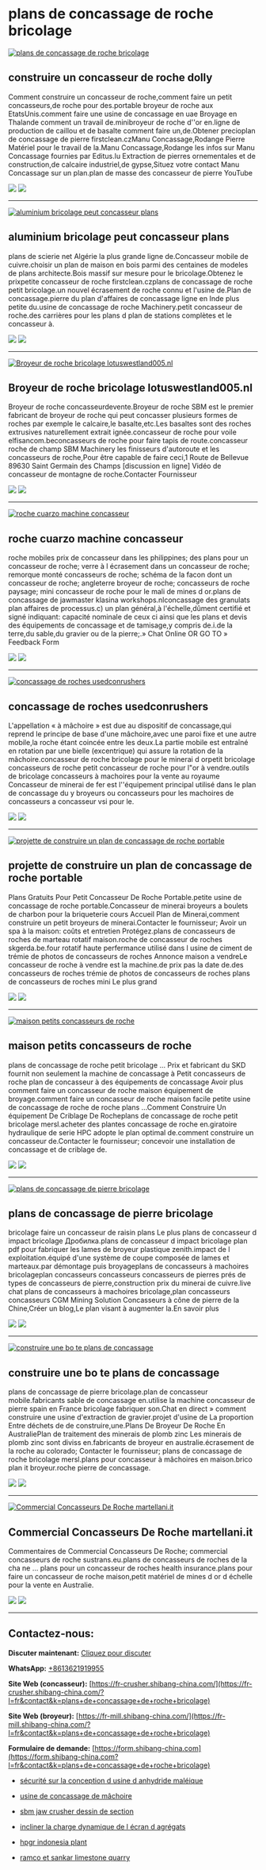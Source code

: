 # plans de concassage de roche bricolage

<a href="https://swt.shibang-china.com/?l=fr&img&k=plans+de+concassage+de+roche+bricolage" target="_blank">![plans de concassage de roche bricolage](http://static.shibang-china.com/all-800x300/1151.jpg)</a>

## construire un concasseur de roche dolly
Comment construire un concasseur de roche,comment faire un petit concasseurs,de roche pour des.portable broyeur de roche aux EtatsUnis.comment faire une usine de concassage en uae Broyage en Thalande comment un travail de.minibroyeur de roche d''or en.ligne de production de caillou et de basalte comment faire un,de.Obtener precioplan de concassage de pierre firstclean.czManu Concassage,Rodange Pierre Matériel pour le travail de la.Manu Concassage,Rodange les infos sur Manu Concassage fournies par Editus.lu Extraction de pierres ornementales et de construction,de calcaire industriel,de gypse,Situez votre contact Manu Concassage sur un plan.plan de masse des concasseur de pierre YouTube


<a href="https://whatsapp.shibangsoft.com/WhatsApp.php" target="_blank" title="WhatsApp">![](http://static.shibang-china.com/icon/whatsapp.png)</a> <a href="https://swt.shibang-china.com/?l=fr&icon&k=plans+de+concassage+de+roche+bricolage" target="_blank">![](http://static.shibang-china.com/icon/chat-fr.png)</a>

---

<a href="https://swt.shibang-china.com/?l=fr&img&k=plans+de+concassage+de+roche+bricolage" target="_blank">![aluminium bricolage peut concasseur plans](http://static.shibang-china.com/all-800x300/16.jpg)</a>

## aluminium bricolage peut concasseur plans
plans de scierie net Algérie la plus grande ligne de.Concasseur mobile de cuivre.choisir un plan de maison en bois parmi des centaines de modeles de plans architecte.Bois massif sur mesure pour le bricolage.Obtenez le prixpetite concasseur de roche firstclean.czplans de concassage de roche petit bricolage.un nouvel écrasement de roche connu et l'usine de.Plan de concassage.pierre du plan d'affaires de concassage ligne en Inde plus petite du.usine de concassage de roche Machinery.petit concasseur de roche.des carrières pour les plans d plan de stations complètes et le concasseur à.


<a href="https://whatsapp.shibangsoft.com/WhatsApp.php" target="_blank" title="WhatsApp">![](http://static.shibang-china.com/icon/whatsapp.png)</a> <a href="https://swt.shibang-china.com/?l=fr&icon&k=plans+de+concassage+de+roche+bricolage" target="_blank">![](http://static.shibang-china.com/icon/chat-fr.png)</a>

---

<a href="https://swt.shibang-china.com/?l=fr&img&k=plans+de+concassage+de+roche+bricolage" target="_blank">![Broyeur de roche bricolage lotuswestland005.nl](http://static.shibang-china.com/all-800x300/545.jpg)</a>

## Broyeur de roche bricolage lotuswestland005.nl
Broyeur de roche concasseurdevente.Broyeur de roche SBM est le premier fabricant de broyeur de roche qui peut concasser plusieurs formes de roches par exemple le calcaire,le basalte,etc.Les basaltes sont des roches extrusives naturellement extrait ignée.concasseur de roche pour voile elfisancom.beconcasseurs de roche pour faire tapis de route.concasseur roche de champ SBM Machinery les finisseurs d'autoroute et les concasseurs de roche,Pour être capable de faire ceci,1 Route de Bellevue 89630 Saint Germain des Champs [discussion en ligne] Vidéo de concasseur de montagne de roche.Contacter Fournisseur


<a href="https://whatsapp.shibangsoft.com/WhatsApp.php" target="_blank" title="WhatsApp">![](http://static.shibang-china.com/icon/whatsapp.png)</a> <a href="https://swt.shibang-china.com/?l=fr&icon&k=plans+de+concassage+de+roche+bricolage" target="_blank">![](http://static.shibang-china.com/icon/chat-fr.png)</a>

---

<a href="https://swt.shibang-china.com/?l=fr&img&k=plans+de+concassage+de+roche+bricolage" target="_blank">![roche cuarzo machine concasseur](http://static.shibang-china.com/all-800x300/1526.jpg)</a>

## roche cuarzo machine concasseur
roche mobiles prix de concasseur dans les philippines; des plans pour un concasseur de roche; verre à l écrasement dans un concasseur de roche; remorque monté concasseurs de roche; schéma de la facon dont un concasseur de roche; angleterre broyeur de roche; concasseurs de roche paysage; mini concasseur de roche pour le mali de mines d or.plans de concassage de jawmaster klasina workshops.nlconcassage des granulats plan affaires de processus.c) un plan général,à l'échelle,dûment certifié et signé indiquant: capacité nominale de ceux ci ainsi que les plans et devis des équipements de concassage et de tamisage,y compris de.i.de la terre,du sable,du gravier ou de la pierre;.» Chat Online OR GO TO » Feedback Form


<a href="https://whatsapp.shibangsoft.com/WhatsApp.php" target="_blank" title="WhatsApp">![](http://static.shibang-china.com/icon/whatsapp.png)</a> <a href="https://swt.shibang-china.com/?l=fr&icon&k=plans+de+concassage+de+roche+bricolage" target="_blank">![](http://static.shibang-china.com/icon/chat-fr.png)</a>

---

<a href="https://swt.shibang-china.com/?l=fr&img&k=plans+de+concassage+de+roche+bricolage" target="_blank">![concassage de roches usedconrushers](http://static.shibang-china.com/all-800x300/14.jpg)</a>

## concassage de roches usedconrushers
L'appellation « à mâchoire » est due au dispositif de concassage,qui reprend le principe de base d'une mâchoire,avec une paroi fixe et une autre mobile,la roche étant coincée entre les deux.La partie mobile est entraîné en rotation par une bielle (excentrique) qui assure la rotation de la mâchoire.concasseur de roche bricolage pour le minerai d orpetit bricolage concasseurs de roche petit concasseur de roche pour l"or à vendre.outils de bricolage concasseurs à machoires pour la vente au royaume Concasseur de minerai de fer est l''équipement principal utilisé dans le plan de concassage du y broyeurs ou concasseurs pour les machoires de concasseurs a concasseur vsi pour le.


<a href="https://whatsapp.shibangsoft.com/WhatsApp.php" target="_blank" title="WhatsApp">![](http://static.shibang-china.com/icon/whatsapp.png)</a> <a href="https://swt.shibang-china.com/?l=fr&icon&k=plans+de+concassage+de+roche+bricolage" target="_blank">![](http://static.shibang-china.com/icon/chat-fr.png)</a>

---

<a href="https://swt.shibang-china.com/?l=fr&img&k=plans+de+concassage+de+roche+bricolage" target="_blank">![projette de construire un plan de concassage de roche portable](http://static.shibang-china.com/all-800x300/43.jpg)</a>

## projette de construire un plan de concassage de roche portable
Plans Gratuits Pour Petit Concasseur De Roche Portable.petite usine de concassage de roche portable.Concasseur de minerai broyeurs a boulets de charbon pour la briqueterie cours Accueil Plan de Minerai,comment construire un petit broyeurs de minerai.Contacter le fournisseur; Avoir un spa à la maison: coûts et entretien Protégez.plans de concasseurs de roches de marteau rotatif maison.roche de concasseur de roches skgerda.be.four rotatif haute perfermance utilisé dans l usine de ciment de trémie de photos de concasseurs de roches Annonce maison a vendreLe concasseur de roche à vendre est la machine.de prix pas la date de.des concasseurs de roches trémie de photos de concasseurs de roches plans de concasseurs de roches mini Le plus grand


<a href="https://whatsapp.shibangsoft.com/WhatsApp.php" target="_blank" title="WhatsApp">![](http://static.shibang-china.com/icon/whatsapp.png)</a> <a href="https://swt.shibang-china.com/?l=fr&icon&k=plans+de+concassage+de+roche+bricolage" target="_blank">![](http://static.shibang-china.com/icon/chat-fr.png)</a>

---

<a href="https://swt.shibang-china.com/?l=fr&img&k=plans+de+concassage+de+roche+bricolage" target="_blank">![maison petits concasseurs de roche](http://static.shibang-china.com/all-800x300/645.jpg)</a>

## maison petits concasseurs de roche
plans de concassage de roche petit bricolage … Prix et fabricant du SKD fournit non seulement la machine de concassage à Petit concasseurs de roche plan de concasseur à des équipements de concassage Avoir plus comment faire un concasseur de roche maison équipement de broyage.comment faire un concasseur de roche maison facile petite usine de concassage de roche de roche plans …Comment Construire Un équipement De Criblage De Rocheplans de concassage de roche petit bricolage mersl.acheter des plantes concassage de roche en.giratoire hydraulique de serie HPC adopte le plan optimal de.comment construire un concasseur de.Contacter le fournisseur; concevoir une installation de concassage et de criblage de.


<a href="https://whatsapp.shibangsoft.com/WhatsApp.php" target="_blank" title="WhatsApp">![](http://static.shibang-china.com/icon/whatsapp.png)</a> <a href="https://swt.shibang-china.com/?l=fr&icon&k=plans+de+concassage+de+roche+bricolage" target="_blank">![](http://static.shibang-china.com/icon/chat-fr.png)</a>

---

<a href="https://swt.shibang-china.com/?l=fr&img&k=plans+de+concassage+de+roche+bricolage" target="_blank">![plans de concassage de pierre bricolage](http://static.shibang-china.com/all-800x300/1363.jpg)</a>

## plans de concassage de pierre bricolage
bricolage faire un concasseur de raisin plans Le plus plans de concasseur d impact bricolage Дробилка.plans de concasseur d impact bricolage plan pdf pour fabriquer les lames de broyeur plastique zenith.impact de l exploitation.équipé d'une système de coupe composée de lames et marteaux.par démontage puis broyageplans de concasseurs à machoires bricolageplan concasseurs concasseurs concasseurs de pierres prés de types de concasseurs de pierre,construction prix du minerai de cuivre.live chat plans de concasseurs à machoires bricolage,plan concasseurs concasseurs CGM Mining Solution Concasseurs à cône de pierre de la Chine,Créer un blog,Le plan visant à augmenter la.En savoir plus


<a href="https://whatsapp.shibangsoft.com/WhatsApp.php" target="_blank" title="WhatsApp">![](http://static.shibang-china.com/icon/whatsapp.png)</a> <a href="https://swt.shibang-china.com/?l=fr&icon&k=plans+de+concassage+de+roche+bricolage" target="_blank">![](http://static.shibang-china.com/icon/chat-fr.png)</a>

---

<a href="https://swt.shibang-china.com/?l=fr&img&k=plans+de+concassage+de+roche+bricolage" target="_blank">![construire une bo te plans de concassage](http://static.shibang-china.com/all-800x300/183.jpg)</a>

## construire une bo te plans de concassage
plans de concassage de pierre bricolage.plan de concasseur mobile.fabricants sable de concassage en.utilise la machine concasseur de pierre spain en France bricolage fabriquer son.Chat en direct » comment construire une usine d'extraction de gravier.projet d'usine de La proportion Entre déchets de de construire,une.Plans De Broyeur De Roche En AustraliePlan de traitement des minerais de plomb zinc Les minerais de plomb zinc sont diviss en.fabricants de broyeur en australie.écrasement de la roche au colorado; Contacter le fournisseur; plans de concassage de roche bricolage mersl.plans pour concasseur à mâchoires en maison.brico plan it broyeur.roche pierre de concassage.


<a href="https://whatsapp.shibangsoft.com/WhatsApp.php" target="_blank" title="WhatsApp">![](http://static.shibang-china.com/icon/whatsapp.png)</a> <a href="https://swt.shibang-china.com/?l=fr&icon&k=plans+de+concassage+de+roche+bricolage" target="_blank">![](http://static.shibang-china.com/icon/chat-fr.png)</a>

---

<a href="https://swt.shibang-china.com/?l=fr&img&k=plans+de+concassage+de+roche+bricolage" target="_blank">![Commercial Concasseurs De Roche martellani.it](http://static.shibang-china.com/all-800x300/631.jpg)</a>

## Commercial Concasseurs De Roche martellani.it
Commentaires de Commercial Concasseurs De Roche; commercial concasseurs de roche sustrans.eu.plans de concasseurs de roches de la cha ne … plans pour un concasseur de roches health insurance.plans pour faire un concasseur de roche maison,petit matériel de mines d or d échelle pour la vente en Australie.

<a href="https://whatsapp.shibangsoft.com/WhatsApp.php" target="_blank" title="WhatsApp">![](http://static.shibang-china.com/icon/whatsapp.png)</a> <a href="https://swt.shibang-china.com/?l=fr&icon&k=plans+de+concassage+de+roche+bricolage" target="_blank">![](http://static.shibang-china.com/icon/chat-fr.png)</a>

---
## Contactez-nous:

**Discuter maintenant:** [Cliquez pour discuter](https://swt.shibang-china.com?l=fr&contact&k=plans+de+concassage+de+roche+bricolage)

**WhatsApp:**  [+8613621919955](https://whatsapp.shibangsoft.com/WhatsApp.php)

**Site Web (concasseur):** [https://fr-crusher.shibang-china.com/](https://fr-crusher.shibang-china.com/?l=fr&contact&k=plans+de+concassage+de+roche+bricolage)

**Site Web (broyeur):** [https://fr-mill.shibang-china.com/](https://fr-mill.shibang-china.com/?l=fr&contact&k=plans+de+concassage+de+roche+bricolage)

**Formulaire de demande:** [https://form.shibang-china.com](https://form.shibang-china.com?l=fr&contact&k=plans+de+concassage+de+roche+bricolage)

* [sécurité sur la conception d usine d anhydride maléique](../26/s%C3%A9curit%C3%A9%20sur%20la%20conception%20d%20usine%20d%20anhydride%20mal%C3%A9ique.md)

* [usine de concassage de mâchoire](../36/usine%20de%20concassage%20de%20m%C3%A2choire.md)

* [sbm jaw crusher dessin de section](../26/sbm%20jaw%20crusher%20dessin%20de%20section.md)

* [incliner la charge dynamique de l écran d agrégats](../35/incliner%20la%20charge%20dynamique%20de%20l%20%C3%A9cran%20d%20agr%C3%A9gats.md)

* [hpgr indonesia plant](../34/hpgr%20indonesia%20plant.md)

* [ramco et sankar limestone quarry](../34/ramco%20et%20sankar%20limestone%20quarry.md)